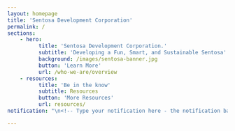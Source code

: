 ```yaml
---
layout: homepage
title: 'Sentosa Development Corporation'
permalink: /
sections:
    - hero:
          title: 'Sentosa Development Corporation.'
          subtitle: 'Developing a Fun, Smart, and Sustainable Sentosa'
          background: /images/sentosa-banner.jpg
          button: 'Learn More'
          url: /who-we-are/overview
    - resources:
          title: 'Be in the know'
          subtitle: Resources
          button: 'More Resources'
          url: resources/
notification: "\n<!-- Type your notification here - the notification bar will not appear if this is empty. For other changes, refer to _data/homepage.yml to edit the homepage "

---
```

